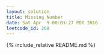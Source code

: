 ```yaml
---
layout: solution
title: Missing Number
date: Sat Apr  9 00:03:27 PDT 2016
leetcode_id: 268
---
```

{% include_relative README.md %}
